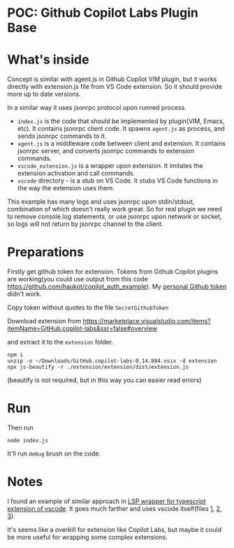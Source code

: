 # POC: Github Copilot Labs Plugin Base

# What's inside

Concept is similar with agent.js in Github Copilot VIM plugin, but it works directly with extension.js file from VS Code extension.
So it should provide more up to date versions.

In a similar way it uses jsonrpc protocol upon runned process.

* `index.js` is the code that should be implemented by plugin(VIM, Emacs, etc). It contains jsonrpc client code. It spawns `agent.js` as process, and sends jsonrpc commands to it.
* `agent.js` is a middleware code between client and extension. It contains jsonrpc server, and converts jsonrpc commands to extension commands.
* `vscode_extension.js` is a wrapper upon extension. It imitates the extension activation and call commands.
* `vscode` directory - is a stub on VS Code. It stubs VS Code functions in the way the extension uses them.

This example has many logs and uses jsonrpc upon stdin/stdout, combination of which doesn't really work great. So for real plugin we need to remove console.log statements, or use jsonrpc upon network or socket, so logs will not return by jsonrpc channel to the client.

# Preparations

Firstly get github token for extension.
Tokens from Github Copilot plugins are working(you could use output from this code https://github.com/haukot/copilot_auth_example).
My [personal Github token](https://docs.github.com/en/authentication/keeping-your-account-and-data-secure/managing-your-personal-access-tokens) didn't work.

Copy token without quotes to the file `SecretGithubToken`

Download extension from https://marketplace.visualstudio.com/items?itemName=GitHub.copilot-labs&ssr=false#overview

and extract it to the `extension` folder.

```
npm i
unzip -o ~/Downloads/GitHub.copilot-labs-0.14.884.vsix -d extension
npx js-beautify -r ./extension/extension/dist/extension.js
```

(beautify is not required, but in this way you can easier read errors)

# Run

Then run

```
node index.js
```

It'll run `debug` brush on the code.


# Notes

I found an example of similar approach in [LSP wrapper for typescript extension of vscode](https://github.com/yioneko/vtsls/). It goes much farther and uses vscode itself(files [1](https://github.com/yioneko/vtsls/blob/d79cb577a277437cda9fe6b2ad30e20377f85f44/packages/service/src/shims/workspace.ts), [2](https://github.com/yioneko/vtsls/blob/d79cb577a2/packages/service/scripts/build.js#L50), [3](https://github.com/yioneko/vtsls/blob/d79cb577a277437cda9fe6b2ad30e20377f85f44/packages/service/vitest.config.ts#L21C1-L21C1)).

It's seems like a overkill for extension like Copilot Labs, but maybe it could be more useful for wrapping some complex extensions.
